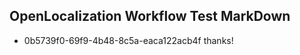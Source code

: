 ## OpenLocalization Workflow Test MarkDown
* 0b5739f0-69f9-4b48-8c5a-eaca122acb4f thanks!

<!--HONumber=Jul16_HO4-->


